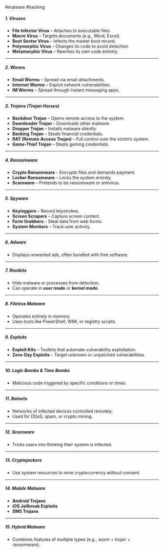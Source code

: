 #malware #hacking


##### **1. Viruses**

- **File Infector Virus** – Attaches to executable files.
- **Macro Virus** – Targets documents (e.g., Word, Excel).
- **Boot Sector Virus** – Infects the master boot record.
- **Polymorphic Virus** – Changes its code to avoid detection.
- **Metamorphic Virus** – Rewrites its own code entirely.

---

##### **2. Worms**

- **Email Worms** – Spread via email attachments.
- **Internet Worms** – Exploit network vulnerabilities.
- **IM Worms** – Spread through instant messaging apps.

---

##### **3. Trojans (Trojan Horses)**

- **Backdoor Trojan** – Opens remote access to the system.
- **Downloader Trojan** – Downloads other malware.
- **Dropper Trojan** – Installs malware silently.
- **Banking Trojan** – Steals financial credentials.
- **RAT (Remote Access Trojan)** – Full control over the victim’s system.
- **Game-Thief Trojan** – Steals gaming credentials.

---

##### **4. Ransomware**

- **Crypto Ransomware** – Encrypts files and demands payment.
- **Locker Ransomware** – Locks the system entirely.
- **Scareware** – Pretends to be ransomware or antivirus.

---

##### **5. Spyware**

- **Keyloggers** – Record keystrokes.
- **Screen Scrapers** – Capture screen content.
- **Form Grabbers** – Steal data from web forms.
- **System Monitors** – Track user activity.

---

##### **6. Adware**

- Displays unwanted ads, often bundled with free software.

---

##### **7. Rootkits**

- Hide malware or processes from detection.
- Can operate in **user mode** or **kernel mode**.

---

##### **8. Fileless Malware**

- Operates entirely in memory.
- Uses tools like PowerShell, WMI, or registry scripts.

---

##### **9. Exploits**

- **Exploit Kits** – Toolkits that automate vulnerability exploitation.
- **Zero-Day Exploits** – Target unknown or unpatched vulnerabilities.

---

##### **10. Logic Bombs & Time Bombs**

- Malicious code triggered by specific conditions or times.

---

##### **11. Botnets**

- Networks of infected devices controlled remotely.
- Used for DDoS, spam, or crypto mining.

---

##### **12. Scareware**

- Tricks users into thinking their system is infected.

---

##### **13. Cryptojackers**

- Use system resources to mine cryptocurrency without consent.

---

##### **14. Mobile Malware**

- **Android Trojans**
- **iOS Jailbreak Exploits**
- **SMS Trojans**

---

##### **15. Hybrid Malware**

- Combines features of multiple types (e.g., worm + trojan + ransomware).